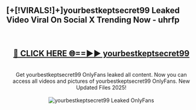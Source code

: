 <h2>[+[!VIRALS!]+]yourbestkeptsecret99 Leaked Video Viral On Social X Trending Now - uhrfp</h2>
<br>
<div align="center">
<h2><a href="https://libra.edu.pl?yourbestkeptsecret99" rel="nofollow">🔴 CLICK HERE 🌐==►► yourbestkeptsecret99</a></h2>
<br>
Get yourbestkeptsecret99 OnlyFans leaked all content. Now you can access all videos and pictures of yourbestkeptsecret99 OnlyFans. New Updated Files 2025!
<br>
<br>
<a href="https://libra.edu.pl?yourbestkeptsecret99" rel="nofollow" data-target="animated-image.originalLink"><img src="https://i.ibb.co.com/WyWwxjT/player-gif2.gif" alt="yourbestkeptsecret99 Leaked OnlyFans" style="max-width: 100%; display: inline-block;" data-target="animated-image.originalImage"></a>
</div>
<br>